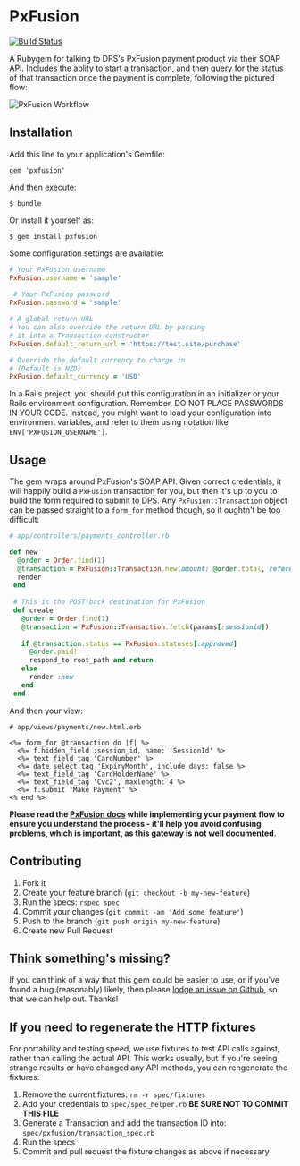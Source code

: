 # PxFusion

[![Build Status](https://magnum.travis-ci.com/3months/pxfusion.png?token=FA4EnSunh4Af329WCePs&branch=master)](https://magnum.travis-ci.com/3months/pxfusion)

A Rubygem for talking to DPS's PxFusion payment product via their SOAP API. Includes the ablity to start a transaction, and then query for the status of that transaction once the payment is complete, following the pictured flow:

![PxFusion Workflow](http://www.paymentexpress.com/DPS/media/technical/Work_Flow.png)

## Installation

Add this line to your application's Gemfile:

    gem 'pxfusion'

And then execute:

    $ bundle

Or install it yourself as:

    $ gem install pxfusion
    
Some configuration settings are available:

``` ruby
# Your PxFusion username
PxFusion.username = 'sample'
      
 # Your PxFusion password
PxFusion.password = 'sample'

# A global return URL
# You can also override the return URL by passing
# it into a Transaction constructor
PxFusion.default_return_url = 'https://test.site/purchase'

# Override the default currency to charge in
# (Default is NZD)
PxFusion.default_currency = 'USD'
```
   
In a Rails project, you should put this configuration in an initializer or your Rails
environment configuration. Remember, DO NOT PLACE PASSWORDS IN YOUR CODE. Instead, you 
might want to load your configuration into environment variables, and refer to them 
using notation like `ENV['PXFUSION_USERNAME']`.     

## Usage

The gem wraps around PxFusion's SOAP API. Given correct credentials, it will happily build a `PxFusion` transaction for you, but then it's up to you to build the form required to submit to DPS. Any `PxFusion::Transaction` object can be passed straight to a `form_for` method though, so it oughtn't be too difficult:

``` ruby
# app/controllers/payments_controller.rb

def new
  @order = Order.find(1)
  @transaction = PxFusion::Transaction.new(amount: @order.total, reference: @order.to_param, return_url: payments_path)
  render
 end
 
 # This is the POST-back destination for PxFusion
 def create
   @order = Order.find(1)
   @transaction = PxFusion::Transaction.fetch(params[:sessionid])
   
   if @transaction.status == PxFusion.statuses[:approved]
     @order.paid!
     respond_to root_path and return
   else
     render :new
   end
 end
 ```
 
 And then your view:
 
 ``` erb
 # app/views/payments/new.html.erb
 
 <%= form_for @transaction do |f| %>
   <%= f.hidden_field :session_id, name: 'SessionId' %>
   <%= text_field_tag 'CardNumber' %>
   <%= date_select_tag 'ExpiryMonth', include_days: false %>
   <%= text_field_tag 'CardHolderName' %>
   <%= text_field_tag 'Cvc2', maxlength: 4 %>
   <%= f.submit 'Make Payment' %>
<% end %>
```

**Please read the [PxFusion docs](http://www.paymentexpress.com/Technical_Resources/Ecommerce_NonHosted/PxFusion) while implementing your payment flow to ensure you understand the process - it'll help you avoid confusing problems, which is important, as this gateway is not well documented**.



## Contributing

1. Fork it
2. Create your feature branch (`git checkout -b my-new-feature`)
3. Run the specs: `rspec spec`
3. Commit your changes (`git commit -am 'Add some feature'`)
4. Push to the branch (`git push origin my-new-feature`)
5. Create new Pull Request

## Think something's missing?

If you can think of a way that this gem could be easier to use, or if you've found a bug (reasonably) likely, then please [lodge an issue on Github](https://github.com/3months/pxfusion/issues/), so that we can help out. Thanks!


## If you need to regenerate the HTTP fixtures

For portability and testing speed, we use fixtures to test API calls against, rather than calling the actual API. This works usually, but if you're seeing strange results or have changed any API methods, you can rengenerate the fixtures:

1. Remove the current fixtures: `rm -r spec/fixtures`
3. Add your credentials to `spec/spec_helper.rb` **BE SURE NOT TO COMMIT THIS FILE**
4. Generate a Transaction and add the transaction ID into: `spec/pxfusion/transaction_spec.rb`
5. Run the specs 
6. Commit and pull request the fixture changes as above if necessary


